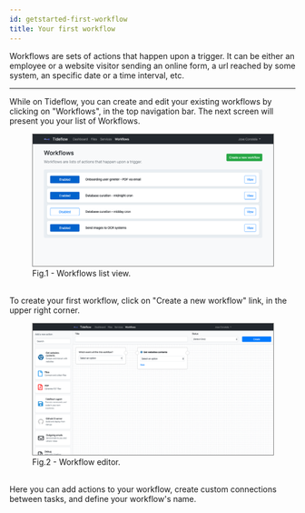 ```yaml
---
id: getstarted-first-workflow
title: Your first workflow
---
```


Workflows are sets of actions that happen upon a trigger. It can be either an
employee or a website visitor sending an online form, a url reached by some
system, an specific date or a time interval, etc.

---

While on Tideflow, you can create and edit your existing workflows by clicking 
on "Workflows", in the top navigation bar. The next screen will present you your
list of Workflows.

<figure>
  <img src="/img/flows-screenshot.png" 
    style="border:1px solid gray;" />
  <figcaption>Fig.1 - Workflows list view.</figcaption>
</figure>

<br>
To create your first workflow, click on "Create a new workflow" link, in the 
upper right corner.

<figure>
  <img src="/img/flows-empty-canvas-screenshot.png" 
    style="border:1px solid gray;" />
  <figcaption>Fig.2 - Workflow editor.</figcaption>
</figure>

<br>
Here you can add actions to your workflow, create custom connections between
tasks, and define your workflow's name.